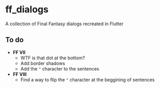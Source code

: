 # ff_dialogs

A collection of Final Fantasy dialogs recreated in Flutter

## To do

* **FF VII**
    * WTF is that dot at the bottom?
    * Add border shadows
    * Add the `"` character to the sentences
* **FF VIII**
    * Find a way to flip the `"` character at the beggining of sentences
